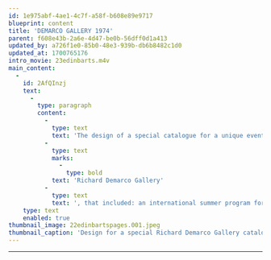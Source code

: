 ```yaml
---
id: 1e975abf-4ae1-4c7f-a58f-b608e89e9717
blueprint: content
title: 'DEMARCO GALLERY 1974'
parent: f608e43b-2a6e-4d47-be0b-56dff0d1a413
updated_by: a726f1e0-85b0-48e3-939b-db6b8482c1d0
updated_at: 1700765176
intro_movie: 23edinbarts.m4v
main_content:
  -
    id: 2AfQInzj
    text:
      -
        type: paragraph
        content:
          -
            type: text
            text: 'The design of a special catalogue for a unique event organized and created by Richard Demarco, the director/owner of '
          -
            type: text
            marks:
              -
                type: bold
            text: 'Richard Demarco Gallery'
          -
            type: text
            text: ', that included: an international summer program for invited artists, poets, teachers, students, and theorists; documented gallery exhibitions; and documentation of public events held in the gallery during the 1974 Edinburgh Arts Festival, Edinburgh, Scotland. The catalogue design was done with assistance by a RISD undergraduate student in graphic design, Carol Reynolds, who also attended the events.'
    type: text
    enabled: true
thumbnail_image: 22edinbartspages.001.jpeg
thumbnail_caption: 'Design for a special Richard Demarco Gallery catalogue that included works exhibited in the gallery and documentation of events held in the gallery which Demarco was responsible for during the 1974 Edinburgh Arts Festival, Edinburgh, Scotland.'
---
```

---
